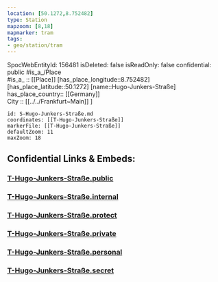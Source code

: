 ```yaml
---
location: [50.1272,8.752482] 
type: Station 
mapzoom: [8,18] 
mapmarker: tram 
tags:
- geo/station/tram
---
```

SpocWebEntityId: 156481
isDeleted: false
isReadOnly: false
confidential: public
#is_a_/Place  
#is_a_ :: [[Place]] 
[has_place_longitude::8.752482] 
[has_place_latitude::50.1272] 
[name::Hugo-Junkers-Straße] 
has_place_country:: [[Germany]]  
City :: [[../../Frankfurt~Main]] ] 


```leaflet
id: S-Hugo-Junkers-Straße.md
coordinates: [[T-Hugo-Junkers-Straße]] 
markerFile: [[T-Hugo-Junkers-Straße]] 
defaultZoom: 11 
maxZoom: 18
```


## Confidential Links & Embeds: 

### [T-Hugo-Junkers-Straße.public](/_public/\Earth\Continent\Europe\Europe~Central\Germany\Germany~West\Hessen\counties~Hessen\Frankfurt~Main\Stations-FFM~TT-Hugo-Junkers-Straße.public.md) 

### [T-Hugo-Junkers-Straße.internal](/_internal/\Earth\Continent\Europe\Europe~Central\Germany\Germany~West\Hessen\counties~Hessen\Frankfurt~Main\Stations-FFM~TT-Hugo-Junkers-Straße.internal.md) 

### [T-Hugo-Junkers-Straße.protect](/_protect/\Earth\Continent\Europe\Europe~Central\Germany\Germany~West\Hessen\counties~Hessen\Frankfurt~Main\Stations-FFM~TT-Hugo-Junkers-Straße.protect.md) 

### [T-Hugo-Junkers-Straße.private](/_private/\Earth\Continent\Europe\Europe~Central\Germany\Germany~West\Hessen\counties~Hessen\Frankfurt~Main\Stations-FFM~TT-Hugo-Junkers-Straße.private.md) 

### [T-Hugo-Junkers-Straße.personal](/_personal/\Earth\Continent\Europe\Europe~Central\Germany\Germany~West\Hessen\counties~Hessen\Frankfurt~Main\Stations-FFM~TT-Hugo-Junkers-Straße.personal.md) 

### [T-Hugo-Junkers-Straße.secret](/_secret/\Earth\Continent\Europe\Europe~Central\Germany\Germany~West\Hessen\counties~Hessen\Frankfurt~Main\Stations-FFM~TT-Hugo-Junkers-Straße.secret.md)

